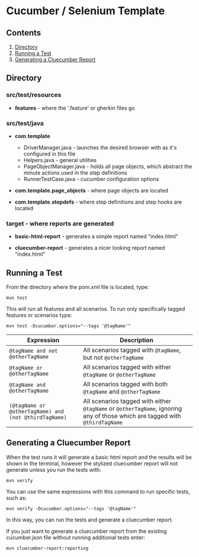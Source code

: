 
# Cucumber / Selenium Template

## Contents

1. [Directory](#directory)
2. [Running a Test](#running-a-test)
3. [Generating a Cluecumber Report](#generating-a-cluecumber-report)

## Directory

### src/test/resources

* **features** - where the '.feature' or gherkin files go

### src/test/java

* **com.template**
  * DriverManager.java - launches the desired browser with as it's configured in this file
  * Helpers.java - general utilities
  * PageObjectManager.java - holds all page objects, which abstract the minute actions used in the step definitions
  * RunnerTestCase.java - cucumber configuration options

* **com.template.page_objects** - where page objects are located

* **com.template.stepdefs** - where step definitions and step hooks are located

### target - where reports are generated

* **basic-html-report** - generates a simple report named "index.html"

* **cluecumber-report** - generates a nicer looking report named "index.html"

## Running a Test

  From the directory where the pom.xml file is located, type:
  
  ```mvn test```

  This will run all features and all scenarios. To run only specifically tagged features or scenarios type:

  ```mvn test -Dcucumber.options="--tags '@tagName'"```

  | Expression | Description |
  |------------|-------------|
  |```@tagName and not @otherTagName```| All scenarios tagged with ```@tagName```, but not ```@otherTagName``` |
  |```@tagName or @otherTagName```| All scenarios tagged with either ```@tagName``` or ```@otherTagName``` |
  |```@tagName and @otherTagName```| All scenarios tagged with both ```@tagName``` and ```@otherTagName```
  |```(@tagName or @otherTagName) and (not @thirdTagName)```| All scenarios tagged with either ```@tagName``` or ```@otherTagName```, ignoring any of those which are tagged with ```@thirdTagName```

## Generating a Cluecumber Report

  When the test runs it will generate a basic html report and the results will be shown in the terminal, however the stylized cluecumber report will not generate unless you run the tests with:

  ```mvn verify```

  You can use the same expressions with this command to run specific tests, such as:

  ```mvn verify -Dcucumber.options="--tags '@tagName'"```

  In this way, you can run the tests and generate a cluecumber report.
  
  If you just want to generate a cluecumber report from the existing cucumber.json file without running additional tests enter:

  ```mvn cluecumber-report:reporting```
